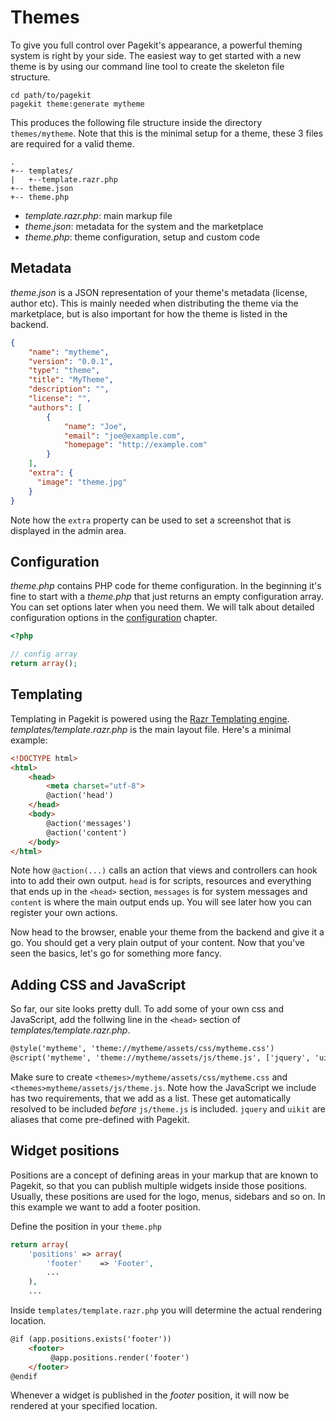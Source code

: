 # Themes

To give you full control over Pagekit's appearance, a powerful theming system is right by your side. The easiest way to get started with a new theme is by using our command line tool to create the skeleton file structure.

```
cd path/to/pagekit
pagekit theme:generate mytheme
```

This produces the following file structure inside the directory `themes/mytheme`. Note that this is the minimal setup for a theme, these 3 files are required for a valid theme.

```
.
+-- templates/
|   +--template.razr.php
+-- theme.json
+-- theme.php
```

- *template.razr.php*: main markup file
- *theme.json*: metadata for the system and the marketplace
- *theme.php*: theme configuration, setup and custom code

## Metadata

*theme.json* is a JSON representation of your theme's metadata (license, author etc). This is mainly needed when distributing the theme via the marketplace, but is also important for how the theme is listed in the backend.

```json
{
    "name": "mytheme",
    "version": "0.0.1",
    "type": "theme",
    "title": "MyTheme",
    "description": "",
    "license": "",
    "authors": [
        {
            "name": "Joe",
            "email": "joe@example.com",
            "homepage": "http://example.com"
        }
    ],
    "extra": {
      "image": "theme.jpg"
    }
}
```

Note how the `extra` property can be used to set a screenshot that is displayed in the admin area.

## Configuration

*theme.php* contains PHP code for theme configuration. In the beginning it's fine to start with a *theme.php* that just returns an empty configuration array. You can set options later when you need them. We will talk about detailed configuration options in the [configuration](configuration.md) chapter.

```php
<?php

// config array
return array();
```

## Templating

Templating in Pagekit is powered using the [Razr Templating engine](https://github.com/pagekit/razr). *templates/template.razr.php* is the main layout file. Here's a minimal example:

```html
<!DOCTYPE html>
<html>
    <head>
        <meta charset="utf-8">
        @action('head')
    </head>
    <body>
        @action('messages')
        @action('content')
    </body>
</html>
```

Note how `@action(...)` calls an action that views and controllers can hook into to add their own output. `head` is for scripts, resources and everything that ends up in the `<head>` section, `messages` is for system messages and `content` is where the main output ends up. You will see later how you can register your own actions.

Now head to the browser, enable your theme from the backend and give it a go. You should get a very plain output of your content. Now that you've seen the basics, let's go for something more fancy.

## Adding CSS and JavaScript

So far, our site looks pretty dull. To add some of your own css and JavaScript, add the follwing line in the `<head>` section of *templates/template.razr.php*.

```html
@style('mytheme', 'theme://mytheme/assets/css/mytheme.css')
@script('mytheme', 'theme://mytheme/assets/js/theme.js', ['jquery', 'uikit'])
```

Make sure to create `<themes>/mytheme/assets/css/mytheme.css` and `<themes>mytheme/assets/js/theme.js`.
Note how the JavaScript we include has two requirements, that we add as a list. These get automatically
resolved to be included *before* `js/theme.js` is included. `jquery` and `uikit` are aliases that
come pre-defined with Pagekit.

## Widget positions

Positions are a concept of defining areas in your markup that are known to Pagekit, so that you can publish multiple widgets inside those positions. Usually, these positions are used for the logo, menus, sidebars and so on. In this example we want to add a footer position.

Define the position in your `theme.php`

```php
return array(
    'positions' => array(
        'footer'    => 'Footer',
        ...
    ),
    ...
```

Inside `templates/template.razr.php` you will determine the actual rendering location.

```html
@if (app.positions.exists('footer'))
    <footer>
         @app.positions.render('footer')
    </footer>
@endif
```

Whenever a widget is published in the *footer* position, it will now be rendered at your specified location.
